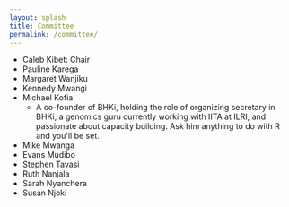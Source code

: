 ```yaml
---
layout: splash
title: Committee
permalink: /committee/
---
```

- Caleb Kibet: Chair
- Pauline Karega
- Margaret Wanjiku
- Kennedy Mwangi
- Michael Kofia
  - A co-founder of BHKi, holding the role of organizing secretary in BHKi, a genomics guru currently working with IITA at ILRI, and passionate about capacity building. Ask him anything to do with R and you'll be set.
- Mike Mwanga
- Evans Mudibo
- Stephen Tavasi
- Ruth Nanjala
- Sarah Nyanchera
- Susan Njoki
